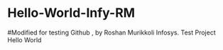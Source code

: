 # Hello-World-Infy-RM
#Modified for testing Github , by Roshan Murikkoli Infosys.
Test Project Hello World
